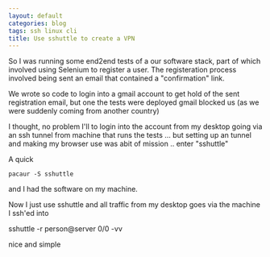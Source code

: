 ```yaml
---
layout: default
categories: blog
tags: ssh linux cli
title: Use sshuttle to create a VPN
---
```


So  I was running some end2end tests of a our software stack, part of which involved using
Selenium to register a user. The registeration process involved being sent an email that
contained a "confirmation" link.

We wrote so code to login into a gmail account to get hold of the sent registration email, but
one the tests were deployed gmail blocked us (as we were suddenly coming from another country)

I thought, no problem I'll to login into the account from my desktop going via an ssh tunnel
from machine that runs the tests ... but setting up an tunnel and making my browser use was
abit of mission .. enter "sshuttle"

A quick

    pacaur -S sshuttle

and I had the software on my machine.

Now I just use sshuttle and all traffic from my desktop goes via the machine I ssh'ed into

   sshuttle -r person@server 0/0 -vv


nice and simple

